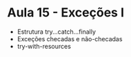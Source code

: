 # Aula 15 - Exceções I

* Estrutura try...catch...finally
* Exceções checadas e não-checadas
* try-with-resources
